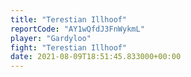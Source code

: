 ```yaml
---
title: "Terestian Illhoof"
reportCode: "AY1wQfdJ3FnWykmL"
player: "Gardyloo"
fight: "Terestian Illhoof"
date: 2021-08-09T18:51:45.833000+00:00
---
```

